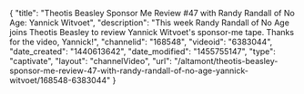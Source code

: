 {
    "title": "Theotis Beasley Sponsor Me Review #47 with Randy Randall of No Age: Yannick Witvoet",
    "description": "This week Randy Randall of No Age joins Theotis Beasley to review Yannick Witvoet's sponsor-me tape. Thanks for the video, Yannick!",
    "channelid": "168548",
    "videoid": "6383044",
    "date_created": "1440613642",
    "date_modified": "1455755147",
    "type": "captivate",
    "layout": "channelVideo",
    "url": "\/altamont\/theotis-beasley-sponsor-me-review-47-with-randy-randall-of-no-age-yannick-witvoet\/168548-6383044"
}